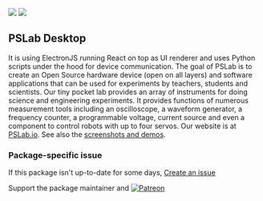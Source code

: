 [![](https://img.shields.io/chocolatey/v/pslab-desktop?color=green&label=pslab-desktop)](https://chocolatey.org/packages/pslab-desktop) [![](https://img.shields.io/chocolatey/dt/pslab-desktop)](https://chocolatey.org/packages/pslab-desktop)

## PSLab Desktop
 It is using ElectronJS running React on top as UI renderer and uses Python scripts under the hood
 for device communication. The goal of PSLab is to create an Open Source hardware device (open on
 all layers) and software applications that can be used for experiments by teachers, students and
 scientists. Our tiny pocket lab provides an array of instruments for doing science and engineering
 experiments. It provides functions of numerous measurement tools including an oscilloscope, a
 waveform generator, a frequency counter, a programmable voltage, current source and even a component
 to control robots with up to four servos. Our website is at [PSLab.io](https://pslab.io/). See also the [screenshots and demos](https://github.com/fossasia/pslab-desktop/blob/development/docs/screenshots-and-demos.md).

### Package-specific issue
If this package isn't up-to-date for some days, [Create an issue](https://github.com/tunisiano187/Chocolatey-packages/issues/new/choose)

Support the package maintainer and [![Patreon](https://cdn.jsdelivr.net/gh/tunisiano187/Chocolatey-packages@d15c4e19c709e7148588d4523ffc6dd3cd3c7e5e/icons/patreon.png)](https://www.patreon.com/tunisiano)
